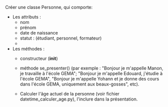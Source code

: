 Créer une classe Personne, qui comporte:
- Les attributs :
    - nom
    - prénom
    - date de naissance
    - statut : (étudiant, personnel, formateur)
    - 
- Les méthodes :
    - constructeur (__init__)
    - méthode se_presenter() (par exemple : "Bonjour je m'appelle Manon, je travaille à l'école GEMA"; "Bonjour je m'appelle Edouard, j'étudie à l'école GEMA", "Bonjour je m'appelle Yohann et je donne des cours dans l'école GEMA, uniquement aux beaux-gosses", etc).
    
    - Calculer l'âge actuel de la personne (voir fichier datetime_calculer_age.py), l'inclure dans la présentation.
  